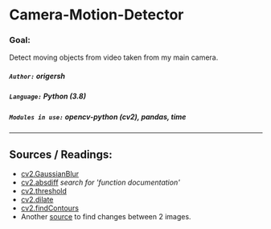 # Camera-Motion-Detector
### Goal:
Detect moving objects from video taken from my main camera.
##### `Author:` origersh
##### `Language:` Python (3.8)
##### `Modules in use:` opencv-python (cv2), pandas, time
___
## Sources / Readings:
* [cv2.GaussianBlur](https://opencv-python-tutroals.readthedocs.io/en/latest/py_tutorials/py_imgproc/py_filtering/py_filtering.html)
* [cv2.absdiff](https://docs.opencv.org/master/d2/de8/group__core__array.html#ga6fef31bc8c4071cbc114a758a2b79c14)
*search for 'function documentation'*
* [cv2.threshold](https://docs.opencv.org/master/d7/d4d/tutorial_py_thresholding.html)
* [cv2.dilate](https://opencv-python-tutroals.readthedocs.io/en/latest/py_tutorials/py_imgproc/py_morphological_ops/py_morphological_ops.html?highlight=dilate)
* [cv2.findContours](https://opencv-python-tutroals.readthedocs.io/en/latest/py_tutorials/py_imgproc/py_contours/py_contour_features/py_contour_features.html?highlight=findcontours)
* Another [source](https://stackoverflow.com/questions/56183201/detect-and-visualize-differences-between-two-images-with-opencv-python) to find changes between 2 images.
